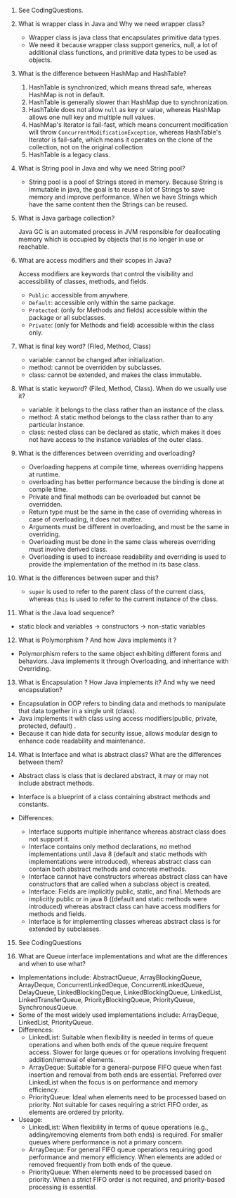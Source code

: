 1. See CodingQuestions.
2. What is wrapper class in Java and Why we need wrapper class?

    - Wrapper class is java class that encapsulates primitive data types.
    - We need it because wrapper class support generics, null, a lot of additional class functions, and primitive data types to be used as objects.

3. What is the difference between HashMap and HashTable?

    1. HashTable is synchronized, which means thread safe, whereas HashMap is not in default.
   2. HashTable is generally slower than HashMap due to synchronization.
   3. HashTable does not allow `null` as key or value, whereas HashMap allows one null key and multiple null values.
   4. HashMap's Iterator is fail-fast, which means concurrent modification will throw `ConcurrentModificationException`, whereas HashTable's Iterator is fail-safe, which means it operates on the clone of the collection, not on the original collection
   5. HashTable is a legacy class.

4. What is String pool in Java and why we need String pool?

   - String pool is a pool of Strings stored in memory. Because String is immutable in java, the goal is to reuse a lot of Strings to save memory and improve performance. When we have Strings which have the same content then the Strings can be reused. 

5. What is Java garbage collection?

   Java GC is an automated process in JVM responsible for deallocating memory which is occupied by objects that is no longer in use or reachable.

6. What are access modifiers and their scopes in Java?

   Access modifiers are keywords that control the visibility and accessibility of classes, methods, and fields.
   
   - `Public`: accessible from anywhere.
   - `Default`: accessible only within the same package.
   - `Protected`: (only for Methods and fields) accessible within the package or all subclasses.
   - `Private`: (only for Methods and field) accessible within the class only.

7. What is final key word? (Filed, Method, Class)

   - variable: cannot be changed after initialization.
   - method: cannot be overridden by subclasses.
   - class: cannot be extended, and makes the class immutable.

8. What is static keyword? (Filed, Method, Class). When do we usually use it?

   - variable: it belongs to the class rather than an instance of the class.
   - method: A static method belongs to the class rather than to any particular instance.
   - class: nested class can be declared as static, which makes it does not have access to the instance variables of the outer class.

9. What is the differences between overriding and overloading?

   - Overloading happens at compile time, whereas overriding happens at runtime.
   - overloading has better performance because the binding is done at compile time.
   - Private and final methods can be overloaded but cannot be overridden.
   - Return type must be the same in the case of overriding whereas in case of overloading, it does not matter.
   - Arguments must be different in overloading, and must be the same in overriding.
   - Overloading must be done in the same class whereas overriding must involve derived class.
   - Overloading is used to increase readability and overriding is used to provide the implementation of the method in its base class.

10. What is the differences between super and this?

    - `super`  is used to refer to the parent class of the current class, whereas `this` is used to refer to the current instance of the class.


11. What is the Java load sequence?

   - static block and variables -> constructors -> non-static variables

12. What is Polymorphism ? And how Java implements it ?

   - Polymorphism refers to the same object exhibiting different forms and behaviors. Java implements it through Overloading, and inheritance with Overriding.

13. What is Encapsulation ? How Java implements it? And why we need encapsulation?

   - Encapsulation in OOP refers to binding data and methods to manipulate that data together in a
     single unit (class).
   - Java implements it with class using access modifiers(public, private, protected, default) .
   - Because it can hide data for security issue, allows modular design to enhance code readability and maintenance.

14. What is Interface and what is abstract class? What are the differences between them?

   - Abstract class is class that is declared abstract, it may or may not include abstract methods.
   - Interface is a blueprint of a class containing abstract methods and constants.
   - Differences:

      - Interface supports multiple inheritance whereas abstract class does not support it.
      - Interface contains only method declarations, no method implementations until Java 8 (default and static methods with implementations were introduced), whereas abstract class can contain both abstract methods and concrete methods.
      - Interface cannot have constructors whereas abstract class can have constructors that are called when a subclass object is created.
      - Interface: Fields are implicitly public, static, and final. Methods are implicitly public or in java 8 ((default and static methods were introduced) whereas abstract class can have access modifiers for methods and fields.
      - Interface is for implementing classes whereas abstract class is for extended by subclasses.

15. See CodingQuestions



16. What are Queue interface implementations and what are the differences and when to use what?

   - Implementations include: AbstractQueue, ArrayBlockingQueue, ArrayDeque, ConcurrentLinkedDeque, ConcurrentLinkedQueue, DelayQueue, LinkedBlockingDeque, LinkedBlockingQueue, LinkedList, LinkedTransferQueue, PriorityBlockingQueue, PriorityQueue, SynchronousQueue.
   - Some of the most widely used implementations include: ArrayDeque, LinkedList, PriorityQueue.
   - Differences:
     - LinkedList: Suitable when flexibility is needed in terms of queue operations and when both ends of the queue require frequent access.
       Slower for large queues or for operations involving frequent addition/removal of elements.
     - ArrayDeque: Suitable for a general-purpose FIFO queue when fast insertion and removal from both ends are essential.
       Preferred over LinkedList when the focus is on performance and memory efficiency.
     - PriorityQueue: Ideal when elements need to be processed based on priority.
       Not suitable for cases requiring a strict FIFO order, as elements are ordered by priority.
   - Useage:
     - LinkedList: When flexibility in terms of queue operations (e.g., adding/removing elements from both ends) is required. For smaller queues where performance is not a primary concern.
     - ArrayDeque: For general FIFO queue operations requiring good performance and memory efficiency. When elements are added or removed frequently from both ends of the queue.
     - PriorityQueue: When elements need to be processed based on priority. When a strict FIFO order is not required, and priority-based processing is essential.